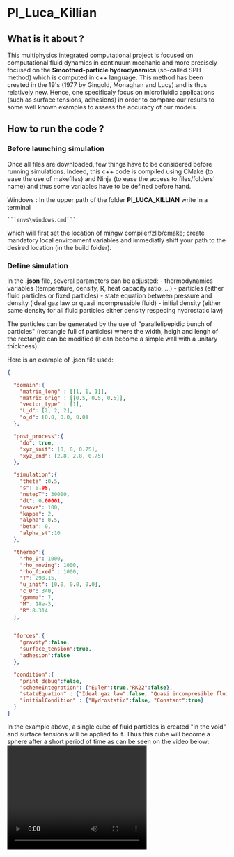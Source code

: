 # PI_Luca_Killian



## What is it about ?

This multiphysics integrated computational project is focused on computational fluid dynamics in continuum mechanic and more precisely focused on the **Smoothed-particle hydrodynamics** (so-called SPH method) which is computed in c++ language. This method has been created in the 19's (1977 by Gingold, Monaghan and Lucy) and is thus relatively new. Hence, one specificaly focus on microfluidic applications (such as surface tensions, adhesions) in order to compare our results to some well known examples to assess the accuracy of our models.

## How to run the code ?

### Before launching simulation
Once all files are downloaded, few things have to be considered before running simulations. Indeed, this c++ code is compiled using CMake (to ease the use of makefiles) and Ninja (to ease the access to files/folders' name) and thus some variables have to be defined before hand.

Windows : In the upper path of the folder **PI_LUCA_KILLIAN** write in a terminal

    ```envs\windows.cmd```

which will first set the location of mingw compiler/zlib/cmake; create mandatory local environment variables and immediatly shift your path to the desired location (in the build folder).

### Define simulation
In the **.json** file, several parameters can be adjusted:
    - thermodynamics variables (temperature, density, R, heat capacity ratio, ...)
    - particles (either fluid particles or fixed particles)
    - state equation between pressure and density (ideal gaz law or quasi incompressible fluid)
    - initial density (either same density for all fluid particles either density respecing hydrostatic law)

The particles can be generated by the use of "parallelipepidic bunch of particles" (rectangle full of particles) where the width, heigh and lengh of the rectangle can be modified (it can become a simple wall with a unitary thickness).

Here is an example of .json file used:

```json
{

  "domain":{
    "matrix_long" : [[1, 1, 1]],
    "matrix_orig" : [[0.5, 0.5, 0.5]],
    "vector_type" : [1],
    "L_d": [2, 2, 2],
    "o_d": [0.0, 0.0, 0.0]
  },

  "post_process":{
    "do": true,
    "xyz_init": [0, 0, 0.75],
    "xyz_end": [2.8, 2.8, 0.75]
  },

  "simulation":{
    "theta" :0.5,
    "s": 0.05,
    "nstepT": 30000,
    "dt": 0.00001,
    "nsave": 100,
    "kappa": 2,
    "alpha": 0.5,
    "beta": 0,
    "alpha_st":10
  },

  "thermo":{
    "rho_0": 1000,
    "rho_moving": 1000,
    "rho_fixed" : 1000,
    "T": 298.15,
    "u_init": [0.0, 0.0, 0.0],
    "c_0": 340, 
    "gamma": 7, 
    "M": 18e-3, 
    "R":8.314
  },

  
  "forces":{
    "gravity":false,
    "surface_tension":true,
    "adhesion":false
  },

  "condition":{
    "print_debug":false,
    "schemeIntegration": {"Euler":true,"RK22":false},
    "stateEquation" : {"Ideal gaz law":false, "Quasi incompresible fluid":true},
    "initialCondition" : {"Hydrostatic":false, "Constant":true}
  }
}

```

In the example above, a single cube of fluid particles is created "in the void" and surface tensions will be applied to it. Thus this cube will become a sphere after a short period of time as can be seen on the video below:
<video width="320" height="240" controls>
  <source src="output/good_sim_ihopeso.mp4" type="video/mp4">
  Votre navigateur ne supporte pas la lecture de vidéos.
</video>


